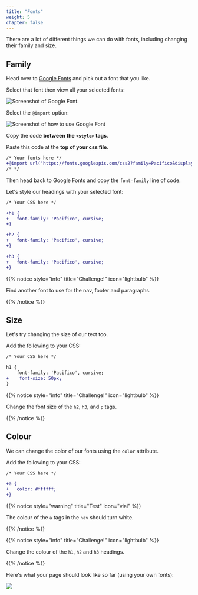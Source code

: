 ```yaml
---
title: "Fonts"
weight: 5
chapter: false
---
```


There are a lot of different things we can do with fonts, including changing their family and size.

## Family

Head over to [Google Fonts](https://fonts.google.com/) and pick out a font that you like.

Select that font then view all your selected fonts:

![Screenshot of Google Font.](../../images/fonts_1.png)

Select the `@import` option:

![Screenshot of how to use Google Font](../../images/fonts_2.png)

Copy the code **between the `<style>` tags**.

Paste this code at the **top of your css file**.

```diff
/* Your fonts here */
+@import url('https://fonts.googleapis.com/css2?family=Pacifico&display=swap');
/* */
```

Then head back to Google Fonts and copy the `font-family` line of code.

Let's style our headings with your selected font:

```diff
/* Your CSS here */

+h1 {
+	font-family: 'Pacifico', cursive;
+}

+h2 {
+	font-family: 'Pacifico', cursive;
+}

+h3 {
+	font-family: 'Pacifico', cursive;
+}
```

{{% notice style="info" title="Challenge!" icon="lightbulb" %}}

Find another font to use for the nav, footer and paragraphs.

{{% /notice %}}

## Size

Let's try changing the size of our text too.

Add the following to your CSS:

```diff
/* Your CSS here */

h1 {
	font-family: 'Pacifico', cursive;
+    font-size: 50px;
}
```

{{% notice style="info" title="Challenge!" icon="lightbulb" %}}

Change the font size of the `h2`, `h3`, and `p` tags.

{{% /notice %}}

## Colour

We can change the color of our fonts using the `color` attribute.

Add the following to your CSS:

```diff
/* Your CSS here */

+a {
+	color: #ffffff;
+}
```

{{% notice style="warning" title="Test" icon="vial" %}}

The colour of the `a` tags in the `nav` should turn white.

{{% /notice %}}

{{% notice style="info" title="Challenge!" icon="lightbulb" %}}

Change the colour of the `h1`, `h2` and `h3` headings.

{{% /notice %}}

Here's what your page should look like so far (using your own fonts):

![](../../images/animals_fonts.jpeg)
